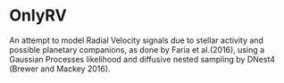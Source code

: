 # OnlyRV

An attempt to model Radial Velocity signals due to stellar activity and possible planetary companions, as done by Faria et al.(2016), using a Gaussian Processes likelihood and diffusive nested sampling by DNest4 (Brewer and Mackey 2016).  
